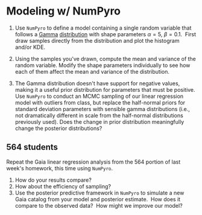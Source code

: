 # Modeling w/ NumPyro

1. Use `NumPyro` to define a model containing a single random variable that follows a [Gamma](https://en.wikipedia.org/wiki/Gamma_distribution) [distribution](https://num.pyro.ai/en/stable/distributions.html#gamma) with shape parameters $\alpha=5$, $\beta=0.1$.  First draw samples directly from the distribution and plot the histogram and/or KDE.

1. Using the samples you've drawn, compute the mean and variance of the random variable. Modify the shape parameters individually to see how each of them affect the mean and variance of the distribution.

1. The Gamma distribution doesn't have support for negative values, making it a useful prior distribution for parameters that must be positive. Use `NumPyro` to conduct an MCMC sampling of our linear regression model with outliers from class, but replace the half-normal priors for standard deviation parameters with sensible gamma distributions (i.e., not dramatically different in scale from the half-normal distributions previously used). Does the change in prior distribution meaningfully change the posterior distributions?

## 564 students
Repeat the Gaia linear regression analysis from the 564 portion of last week's homework, this time using `NumPyro`.

1. How do your results compare?
1. How about the efficiency of sampling?
1. Use the posterior predictive framework in `NumPyro` to simulate a new Gaia catalog from your model and posterior estimate.  How does it compare to the observed data?  How might we improve our model?